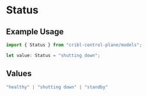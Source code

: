 # Status

## Example Usage

```typescript
import { Status } from "cribl-control-plane/models";

let value: Status = "shutting down";
```

## Values

```typescript
"healthy" | "shutting down" | "standby"
```